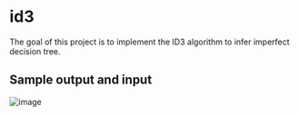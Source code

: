 # id3
The goal of this project is to implement the ID3 algorithm to infer imperfect decision tree.

## Sample output and input
![image](https://user-images.githubusercontent.com/78707327/217685541-da40f099-6b33-4b7f-b13f-c714c2b28654.png)
